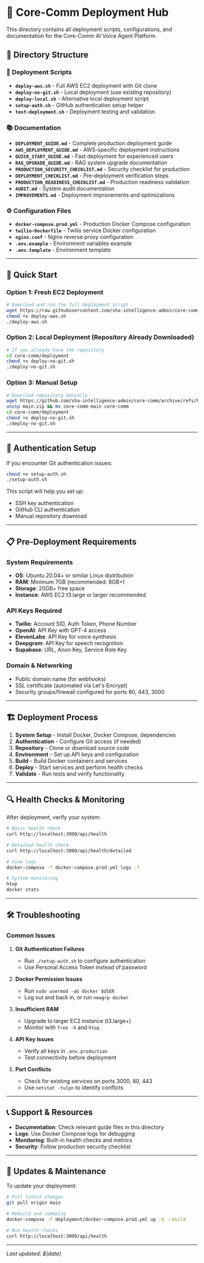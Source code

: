 # 🚀 Core-Comm Deployment Hub

This directory contains all deployment scripts, configurations, and documentation for the Core-Comm AI Voice Agent Platform.

## 📁 Directory Structure

### 🔧 Deployment Scripts
- **`deploy-aws.sh`** - Full AWS EC2 deployment with Git clone
- **`deploy-no-git.sh`** - Local deployment (use existing repository)  
- **`deploy-local.sh`** - Alternative local deployment script
- **`setup-auth.sh`** - GitHub authentication setup helper
- **`test-deployment.sh`** - Deployment testing and validation

### 📚 Documentation
- **`DEPLOYMENT_GUIDE.md`** - Complete production deployment guide
- **`AWS_DEPLOYMENT_GUIDE.md`** - AWS-specific deployment instructions
- **`QUICK_START_GUIDE.md`** - Fast deployment for experienced users
- **`RAG_UPGRADE_GUIDE.md`** - RAG system upgrade documentation
- **`PRODUCTION_SECURITY_CHECKLIST.md`** - Security checklist for production
- **`DEPLOYMENT_CHECKLIST.md`** - Pre-deployment verification steps
- **`PRODUCTION_READINESS_CHECKLIST.md`** - Production readiness validation
- **`AUDIT.md`** - System audit documentation
- **`IMPROVEMENTS.md`** - Deployment improvements and optimizations

### ⚙️ Configuration Files
- **`docker-compose.prod.yml`** - Production Docker Compose configuration
- **`twilio-Dockerfile`** - Twilio service Docker configuration
- **`nginx.conf`** - Nginx reverse proxy configuration
- **`.env.example`** - Environment variables example
- **`.env.template`** - Environment template

---

## 🚀 Quick Start

### Option 1: Fresh EC2 Deployment
```bash
# Download and run the full deployment script
wget https://raw.githubusercontent.com/sha-intelligence-admin/core-comm/main/deployment/deploy-aws.sh
chmod +x deploy-aws.sh
./deploy-aws.sh
```

### Option 2: Local Deployment (Repository Already Downloaded)
```bash
# If you already have the repository
cd core-comm/deployment
chmod +x deploy-no-git.sh
./deploy-no-git.sh
```

### Option 3: Manual Setup
```bash
# Download repository manually
wget https://github.com/sha-intelligence-admin/core-comm/archive/refs/heads/main.zip
unzip main.zip && mv core-comm-main core-comm
cd core-comm/deployment
chmod +x deploy-no-git.sh
./deploy-no-git.sh
```

---

## 🔑 Authentication Setup

If you encounter Git authentication issues:

```bash
chmod +x setup-auth.sh
./setup-auth.sh
```

This script will help you set up:
- SSH key authentication
- GitHub CLI authentication  
- Manual repository download

---

## 📋 Pre-Deployment Requirements

### System Requirements
- **OS**: Ubuntu 20.04+ or similar Linux distribution
- **RAM**: Minimum 7GB (recommended: 8GB+) 
- **Storage**: 20GB+ free space
- **Instance**: AWS EC2 t3.large or larger recommended

### API Keys Required
- **Twilio**: Account SID, Auth Token, Phone Number
- **OpenAI**: API Key with GPT-4 access
- **ElevenLabs**: API Key for voice synthesis
- **Deepgram**: API Key for speech recognition
- **Supabase**: URL, Anon Key, Service Role Key

### Domain & Networking
- Public domain name (for webhooks)
- SSL certificate (automated via Let's Encrypt)
- Security groups/firewall configured for ports 80, 443, 3000

---

## 🏗️ Deployment Process

1. **System Setup** - Install Docker, Docker Compose, dependencies
2. **Authentication** - Configure Git access (if needed)
3. **Repository** - Clone or download source code
4. **Environment** - Set up API keys and configuration
5. **Build** - Build Docker containers and services
6. **Deploy** - Start services and perform health checks
7. **Validate** - Run tests and verify functionality

---

## 🔍 Health Checks & Monitoring

After deployment, verify your system:

```bash
# Basic health check
curl http://localhost:3000/api/health

# Detailed health check  
curl http://localhost:3000/api/health/detailed

# View logs
docker-compose -f docker-compose.prod.yml logs -f

# System monitoring
htop
docker stats
```

---

## 🛠️ Troubleshooting

### Common Issues

1. **Git Authentication Failures**
   - Run `./setup-auth.sh` to configure authentication
   - Use Personal Access Token instead of password

2. **Docker Permission Issues** 
   - Run `sudo usermod -aG docker $USER`
   - Log out and back in, or run `newgrp docker`

3. **Insufficient RAM**
   - Upgrade to larger EC2 instance (t3.large+)
   - Monitor with `free -h` and `htop`

4. **API Key Issues**
   - Verify all keys in `.env.production`
   - Test connectivity before deployment

5. **Port Conflicts**
   - Check for existing services on ports 3000, 80, 443
   - Use `netstat -tulpn` to identify conflicts

---

## 📞 Support & Resources

- **Documentation**: Check relevant guide files in this directory
- **Logs**: Use Docker Compose logs for debugging
- **Monitoring**: Built-in health checks and metrics
- **Security**: Follow production security checklist

---

## 🔄 Updates & Maintenance

To update your deployment:

```bash
# Pull latest changes
git pull origin main

# Rebuild and redeploy
docker-compose -f deployment/docker-compose.prod.yml up -d --build

# Run health checks
curl http://localhost:3000/api/health
```

---

*Last updated: $(date)*
